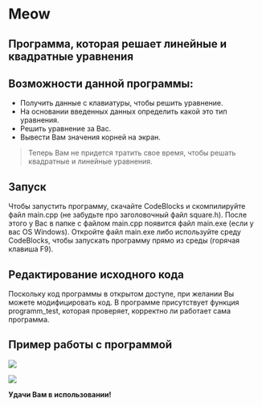 # Meow
## Программа, которая решает линейные и квадратные уравнения
## Возможности данной программы:

- Получить данные с клавиатуры, чтобы решить уравнение.
- На основании введенных данных определить какой это тип уравнения.
- Решить уравнение за Вас.
- Вывести Вам значения корней на экран.

> Теперь Вам не придется тратить свое время,
> чтобы решать квадратные и линейные уравнения.

## Запуск

Чтобы запустить программу, скачайте CodeBlocks и скомпилируйте файл main.cpp (не забудьте про заголовочный файл square.h). После этого у Вас в папке с файлом main.cpp появится файл main.exe (если у вас OS Windows). Откройте файл main.exe либо используйте среду CodeBlocks, чтобы запускать программу прямо из среды (горячая клавиша F9).

## Редактирование исходного кода

Поскольку код программы в открытом доступе, при желании Вы можете модифицировать код. В программе присутствует функция programm_test, которая проверяет, корректно ли работает сама программа.

## Пример работы с программой

![](https://sun9-35.userapi.com/impg/da4xoDit6zX91MrgGJ99OZpCFK1WqIEJ-Zi_gg/h0mDyo7QRhI.jpg?size=1103x635&quality=96&sign=cec31cc2a22ef01f8db38557871db8f1&type=album)

![](https://sun9-5.userapi.com/impg/cVjCpgYI7QEW4D9CsnB3QktrbmthbyjizpYdzA/phcYHSJqoV8.jpg?size=1103x638&quality=96&sign=66cda9a73abb424712d9341402872d06&type=album)

**Удачи Вам в использовании!**
